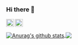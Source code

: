 ### Hi there 👋

<a href="https://twitter.com/lel_luk">
  <img align="left" alt="Lel Luk | Twitter" width="21px" src="https://raw.githubusercontent.com/anuraghazra/anuraghazra/c260ac31d15082c7604a815f8aeed6112734638c/assets/twitter.svg" />
</a>

<a href="https://discord.gg/nsdJF3">
  <img align="left" alt="Lel's Discord" width="21px" src="https://raw.githubusercontent.com/anuraghazra/anuraghazra/master/assets/discord-round.svg" />
</a>

<br />
<br />

<a href="https://github.com/anuraghazra/github-readme-stats">
  <img align="center" src="https://github-readme-stats.anuraghazra1.vercel.app/api?username=lelluk&show_icons=true&include_all_commits=true&theme=radical" alt="Anurag's github stats" />
</a>
<a href="https://github.com/anuraghazra/github-readme-stats">
  <img align="center" src="https://github-readme-stats.vercel.app/api/top-langs/?username=lelluk&layout=compact&theme=radical" />
</a>
<!--
**lelluk/lelluk** is a ✨ _special_ ✨ repository because its `README.md` (this file) appears on your GitHub profile.

Here are some ideas to get you started:

- 🔭 I’m currently working on ...
- 🌱 I’m currently learning ...
- 👯 I’m looking to collaborate on ...
- 🤔 I’m looking for help with ...
- 💬 Ask me about ...
- 📫 How to reach me: ...
- 😄 Pronouns: ...
- ⚡ Fun fact: ...


-->

